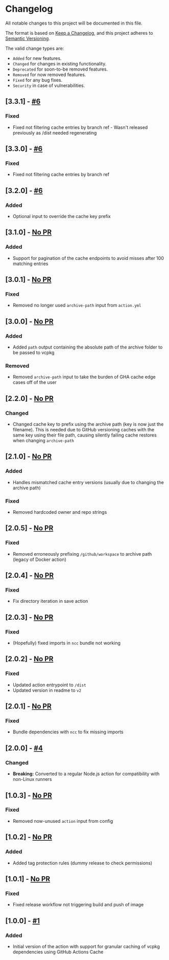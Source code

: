 # Changelog

All notable changes to this project will be documented in this file.

The format is based on [Keep a Changelog](https://keepachangelog.com/en/1.0.0/),
and this project adheres to [Semantic Versioning](https://semver.org/spec/v2.0.0.html).

The valid change types are:

- `Added` for new features.
- `Changed` for changes in existing functionality.
- `Deprecated` for soon-to-be removed features.
- `Removed` for now removed features.
- `Fixed` for any bug fixes.
- `Security` in case of vulnerabilities.

## [3.3.1] - [#6](https://github.com/TAServers/vcpkg-cache/pull/9)

### Fixed

- Fixed not filtering cache entries by branch ref - Wasn't released previously as /dist needed regenerating

## [3.3.0] - [#6](https://github.com/TAServers/vcpkg-cache/pull/8)

### Fixed

- Fixed not filtering cache entries by branch ref

## [3.2.0] - [#6](https://github.com/TAServers/vcpkg-cache/pull/6)

### Added

- Optional input to override the cache key prefix

## [3.1.0] - [No PR](#)

### Added

- Support for pagination of the cache endpoints to avoid misses after 100 matching entries

## [3.0.1] - [No PR](#)

### Fixed

- Removed no longer used `archive-path` input from `action.yml`

## [3.0.0] - [No PR](#)

### Added

- Added `path` output containing the absolute path of the archive folder to be passed to vcpkg

### Removed

- Removed `archive-path` input to take the burden of GHA cache edge cases off of the user

## [2.2.0] - [No PR](#)

### Changed

- Changed cache key to prefix using the archive path (key is now just the filename). This is needed due to GitHub
  versioning caches with the same key using their file path, causing silently failing cache restores when changing
  `archive-path`

## [2.1.0] - [No PR](#)

### Added

- Handles mismatched cache entry versions (usually due to changing the archive path)

### Fixed

- Removed hardcoded owner and repo strings

## [2.0.5] - [No PR](#)

### Fixed

- Removed erroneously prefixing `/github/workspace` to archive path (legacy of Docker action)

## [2.0.4] - [No PR](#)

### Fixed

- Fix directory iteration in save action

## [2.0.3] - [No PR](#)

### Fixed

- (Hopefully) fixed imports in `ncc` bundle not working

## [2.0.2] - [No PR](#)

### Fixed

- Updated action entrypoint to `/dist`
- Updated version in readme to `v2`

## [2.0.1] - [No PR](#)

### Fixed

- Bundle dependencies with `ncc` to fix missing imports

## [2.0.0] - [#4](https://github.com/TAServers/vcpkg-cache/pull/4)

### Changed

- **Breaking:** Converted to a regular Node.js action for compatibility with non-Linux runners

## [1.0.3] - [No PR](#)

### Fixed

- Removed now-unused `action` input from config

## [1.0.2] - [No PR](#)

### Added

- Added tag protection rules (dummy release to check permissions)

## [1.0.1] - [No PR](#)

### Fixed

- Fixed release workflow not triggering build and push of image

## [1.0.0] - [#1](https://github.com/TAServers/vcpkg-cache/pull/1)

### Added

- Initial version of the action with support for granular caching of vcpkg dependencies using GitHub Actions Cache
